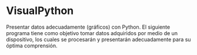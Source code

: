 # VisualPython
Presentar datos adecuadamente (gráficos) con Python.
El siguiente programa tiene como objetivo tomar datos adquiridos por medio de un dispositivo, los cuales se procesarán y presentarán adecuadamente para su óptima comprensión.

